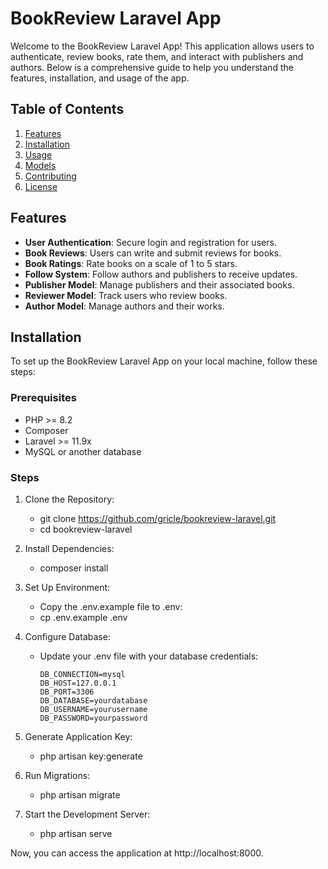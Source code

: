 # BookReview Laravel App

Welcome to the BookReview Laravel App! This application allows users to authenticate, review books, rate them, and interact with publishers and authors. Below is a comprehensive guide to help you understand the features, installation, and usage of the app.

## Table of Contents

1. [Features](#features)
2. [Installation](#installation)
3. [Usage](#usage)
4. [Models](#models)
5. [Contributing](#contributing)
6. [License](#license)

## Features

- **User Authentication**: Secure login and registration for users.
- **Book Reviews**: Users can write and submit reviews for books.
- **Book Ratings**: Rate books on a scale of 1 to 5 stars.
- **Follow System**: Follow authors and publishers to receive updates.
- **Publisher Model**: Manage publishers and their associated books.
- **Reviewer Model**: Track users who review books.
- **Author Model**: Manage authors and their works.

## Installation

To set up the BookReview Laravel App on your local machine, follow these steps:

### Prerequisites

- PHP >= 8.2
- Composer
- Laravel >= 11.9x
- MySQL or another database

### Steps

1. Clone the Repository:
   - git clone https://github.com/gricle/bookreview-laravel.git
   - cd bookreview-laravel

2. Install Dependencies:
   - composer install

3. Set Up Environment:
   - Copy the .env.example file to .env:
   - cp .env.example .env

4. Configure Database:
   - Update your .env file with your database credentials:
     ```
     DB_CONNECTION=mysql
     DB_HOST=127.0.0.1
     DB_PORT=3306
     DB_DATABASE=yourdatabase
     DB_USERNAME=yourusername
     DB_PASSWORD=yourpassword
     ```

5. Generate Application Key:
   - php artisan key:generate

6. Run Migrations:
   - php artisan migrate

7. Start the Development Server:
   - php artisan serve

Now, you can access the application at http://localhost:8000.

